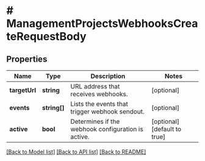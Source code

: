 # # ManagementProjectsWebhooksCreateRequestBody

## Properties

Name | Type | Description | Notes
------------ | ------------- | ------------- | -------------
**targetUrl** | **string** | URL address that receives webhooks. | [optional]
**events** | **string[]** | Lists the events that trigger webhook sendout. | [optional]
**active** | **bool** | Determines if the webhook configuration is active. | [optional] [default to true]

[[Back to Model list]](../../README.md#models) [[Back to API list]](../../README.md#endpoints) [[Back to README]](../../README.md)
